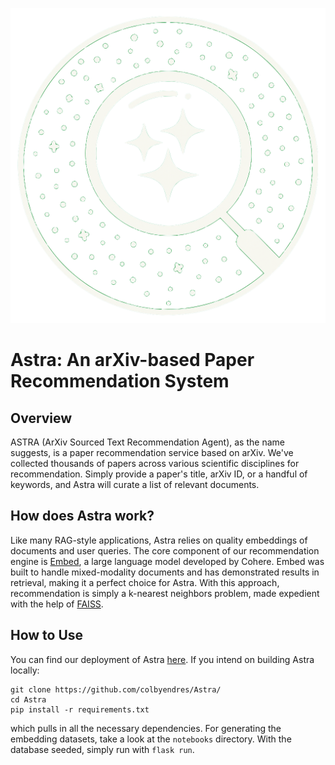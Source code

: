 ![Astra](static/assets/astra.png)
# Astra: An arXiv-based Paper Recommendation System

## Overview
ASTRA (ArXiv Sourced Text Recommendation Agent), as the name suggests, is a paper recommendation service based on arXiv. We've collected thousands of papers across various scientific disciplines for 
recommendation. Simply provide a paper's title, arXiv ID, or a handful of keywords, and Astra will curate a list of relevant documents.

## How does Astra work?
Like many RAG-style applications, Astra relies on quality embeddings of documents and user queries. The core component of our recommendation engine is [Embed](https://cohere.com/embed), 
a large language model developed by Cohere. Embed was built to handle mixed-modality documents and has demonstrated results in retrieval, making it a perfect choice for Astra. With this approach, 
recommendation is simply a k-nearest neighbors problem, made expedient with the help of [FAISS](https://github.com/facebookresearch/faiss/wiki).

## How to Use
You can find our deployment of Astra [here](https://astra-recommender-ba35341bcf67.herokuapp.com). If you intend on building Astra locally:
```
git clone https://github.com/colbyendres/Astra/
cd Astra
pip install -r requirements.txt
```
which pulls in all the necessary dependencies. For generating the embedding datasets, take a look at the `notebooks` directory. With the database seeded, simply run with `flask run`.
